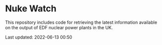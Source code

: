 # Nuke Watch

This repository includes code for retrieving the latest information available on the output of EDF nuclear power plants in the UK.

Last updated: 2022-06-13 00:50